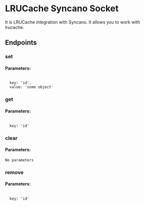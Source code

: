 # LRUCache Syncano Socket

It is LRUCache integration with Syncano. It allows you to work with lrucache.

## Endpoints

### set

#### Parameters:
```

  key: 'id',
  value: 'some object'
```


### get

#### Parameters:
```

  key: 'id'
```


### clear

#### Parameters:
```
No parameters
```


### remove

#### Parameters:
```

  key: 'id'
```

